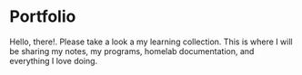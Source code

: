 # Portfolio
Hello, there!. Please take a look a my learning collection. This is where I will be sharing my notes, my programs, homelab documentation, and everything I love doing.
